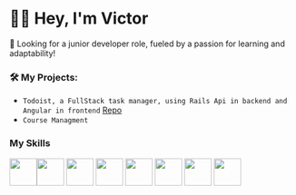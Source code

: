 <h1>👋🏿 Hey, I'm Victor </h1>

<p>🚀 Looking for a junior developer role, fueled by a passion for learning and adaptability!</p>


### 🛠️ My Projects:
* `Todoist, a FullStack task manager, using Rails Api in backend and Angular in frontend` [Repo](https://github.com/victormoreira92/todoist)
* `Course Managment`

### My Skills
<img src="https://cdn-icons-png.flaticon.com/512/732/732212.png" width="48"><img src="https://upload.wikimedia.org/wikipedia/commons/thumb/6/62/CSS3_logo.svg/800px-CSS3_logo.svg.png" width="48"> <img src="https://cdn-icons-png.flaticon.com/512/5968/5968292.png" width="48"> <img src="https://cdn-icons-png.flaticon.com/512/6132/6132219.png" width="48">
<img src="https://www.svgrepo.com/show/354252/rails.svg" width="48"> <img src="https://angular.io/assets/images/logos/angular/angular.png" width="48"> <img src="https://upload.wikimedia.org/wikipedia/commons/thumb/9/96/Sass_Logo_Color.svg/1280px-Sass_Logo_Color.svg.png" width="48"> <img src="https://rspec.info/images/logo_ogp.png" width="48">



